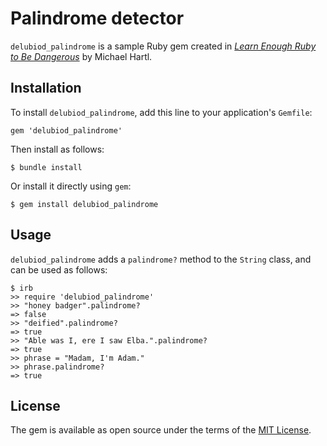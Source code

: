 # Palindrome detector

`delubiod_palindrome` is a sample Ruby gem created in [*Learn Enough Ruby to Be Dangerous*](https://www.learnenough.com/ruby-tutorial) by Michael Hartl.

## Installation

To install `delubiod_palindrome`, add this line to your application's `Gemfile`:

```
gem 'delubiod_palindrome'
```

Then install as follows:

```
$ bundle install
```

Or install it directly using `gem`:

```
$ gem install delubiod_palindrome
```

## Usage

`delubiod_palindrome` adds a `palindrome?` method to the `String` class, and can be used as follows:

```
$ irb
>> require 'delubiod_palindrome'
>> "honey badger".palindrome?
=> false
>> "deified".palindrome?
=> true
>> "Able was I, ere I saw Elba.".palindrome?
=> true
>> phrase = "Madam, I'm Adam."
>> phrase.palindrome?
=> true
```

## License

The gem is available as open source under the terms of the [MIT License](https://opensource.org/licenses/MIT).
